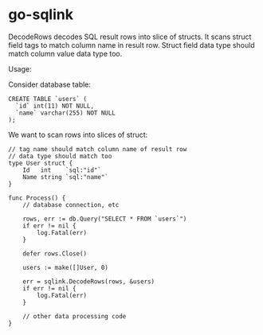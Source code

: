 # go-sqlink

DecodeRows decodes SQL result rows into slice of structs.
It scans struct field tags to match column name in result row.
Struct field data type should match column value data type too.

Usage:

Consider database table:

```
CREATE TABLE `users` (
  `id` int(11) NOT NULL,
  `name` varchar(255) NOT NULL
);
```

We want to scan rows into slices of struct:

```
// tag name should match column name of result row
// data type should match too
type User struct {
	Id   int    `sql:"id"`
	Name string `sql:"name"`
}

func Process() {
    // database connection, etc

	rows, err := db.Query("SELECT * FROM `users`")
	if err != nil {
		log.Fatal(err)
	}

	defer rows.Close()

	users := make([]User, 0)

	err = sqlink.DecodeRows(rows, &users)
	if err != nil {
		log.Fatal(err)
	}

    // other data processing code
}
```
